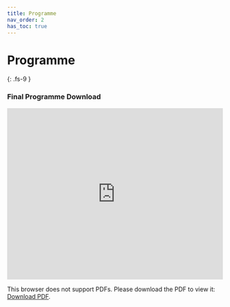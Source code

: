 ```yaml
---
title: Programme
nav_order: 2
has_toc: true
---
```


# Programme
{: .fs-9 }

### Final Programme Download

<embed src="https://oligo2021.github.io/Oligo2021_Programme.pdf" width="100%" height="400px">
<p>This browser does not support PDFs. Please download the PDF to view it: <a href="https://oligo2021.github.io/Oligo2021_Programme.pdf">Download PDF</a>.</p>
